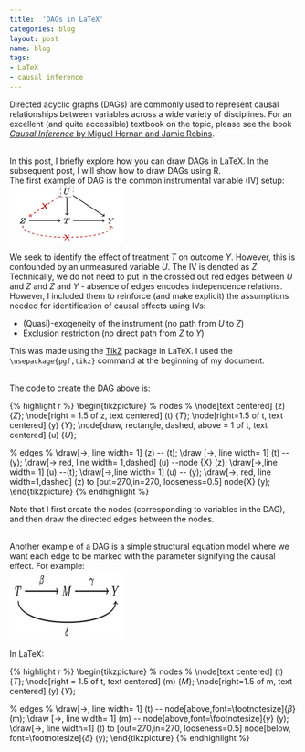```yaml
---
title:  'DAGs in LaTeX'
categories: blog
layout: post
name: blog
tags:
- LaTeX
- causal inference
---
```


Directed acyclic graphs (DAGs) are commonly used to represent causal relationships between variables across a wide variety of disciplines. For an excellent (and quite accessible) textbook on the topic, please see the book [*Causal Inference* by Miguel Hernan and Jamie Robins](http://www.hsph.harvard.edu/miguel-hernan/causal-inference-book/).

<br/>
In this post, I briefly explore how you can draw DAGs in LaTeX. In the subsequent post, I will show how to draw DAGs using R.

<br/>
The first example of DAG is the common instrumental variable (IV) setup:

<div class="post-image">
<a href="/assets/images/blog/IVdag_tex.jpg"><img alt="instrumental variables DAG latex" src="/assets/images/blog/IVdag_tex.jpg" height="100" width="200"/></a>
</div>

We seek to identify the effect of treatment *T* on outcome *Y*. However, this is confounded by an unmeasured variable *U*. The IV is denoted as *Z*. Technically, we do not need to put in the crossed out red edges between *U* and *Z* and *Z* and *Y* - absence of edges encodes independence relations. However, I included them to reinforce (and make explicit) the assumptions needed for identification of causal effects using IVs:

* (Quasi)-exogeneity of the instrument (no path from *U* to *Z*)
* Exclusion restriction (no direct path from *Z* to *Y*)

This was made using the [TikZ](http://pgf.sourceforge.net/) package in LaTeX. I used the `\usepackage{pgf,tikz}` command at the beginning of my document.

<br/>
The code to create the DAG above is:

{% highlight r %}
\begin{tikzpicture}
% nodes %
\node[text centered] (z) {$Z$};
\node[right = 1.5 of z, text centered] (t) {$T$};
\node[right=1.5 of t, text centered] (y) {$Y$};
\node[draw, rectangle, dashed, above = 1 of t, text centered] (u) {$U$};

% edges %
\draw[->, line width= 1] (z) --  (t);
\draw [->, line width= 1] (t) -- (y);
\draw[->,red, line width= 1,dashed] (u) --node {X} (z);
\draw[->,line width= 1] (u) --(t);
\draw[->,line width= 1] (u) -- (y);
\draw[->, red, line width=1,dashed] (z) to  [out=270,in=270, looseness=0.5] node{X} (y);
\end{tikzpicture}
{% endhighlight %}

Note that I first create the nodes (corresponding to variables in the DAG), and then draw the directed edges between the nodes.

<br/>
Another example of a DAG is a simple structural equation model where we want each edge to be marked with the parameter signifying the causal effect. For example:

<div class="post-image">
<a href="/assets/images/blog/sem_dag.jpg"><img alt="structural equation model DAG latex" src="/assets/images/blog/sem_dag.jpg" height="120" width="200"/></a>
</div>

In LaTeX:

{% highlight r %}
\begin{tikzpicture}
% nodes %
\node[text centered] (t) {$T$};
\node[right = 1.5 of t, text centered] (m) {$M$};
\node[right=1.5 of m, text centered] (y) {$Y$};

% edges %
\draw[->, line width= 1] (t) -- node[above,font=\footnotesize]{$\beta$}  (m);
\draw [->, line width= 1] (m) -- node[above,font=\footnotesize]{$\gamma$}  (y);
\draw[->, line width=1] (t) to  [out=270,in=270, looseness=0.5] node[below, font=\footnotesize]{$\delta$} (y);
\end{tikzpicture}
{% endhighlight %}
